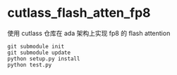 # cutlass_flash_atten_fp8
使用 cutlass 仓库在 ada 架构上实现 fp8 的 flash attention 

```
git submodule init
git submodule update
python setup.py install
python test.py
```